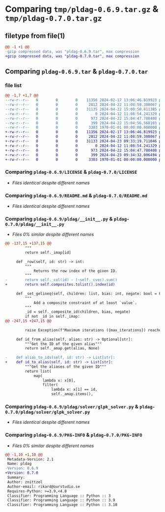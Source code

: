# Comparing `tmp/pldag-0.6.9.tar.gz` & `tmp/pldag-0.7.0.tar.gz`

## filetype from file(1)

```diff
@@ -1 +1 @@
-gzip compressed data, was "pldag-0.6.9.tar", max compression
+gzip compressed data, was "pldag-0.7.0.tar", max compression
```

## Comparing `pldag-0.6.9.tar` & `pldag-0.7.0.tar`

### file list

```diff
@@ -1,7 +1,7 @@
--rw-r--r--   0        0        0    11356 2024-02-17 13:06:46.819923 pldag-0.6.9/LICENSE
--rw-r--r--   0        0        0     2812 2024-04-22 11:08:59.388067 pldag-0.6.9/README.md
--rw-r--r--   0        0        0    31135 2024-04-22 15:00:50.811385 pldag-0.6.9/pldag/__init__.py
--rw-r--r--   0        0        0        0 2024-04-12 11:08:54.241329 pldag-0.6.9/pldag/solver/__init__.py
--rw-r--r--   0        0        0      973 2024-04-22 15:04:47.780408 pldag-0.6.9/pldag/solver/glpk_solver.py
--rw-r--r--   0        0        0      399 2024-04-22 15:04:56.568103 pldag-0.6.9/pyproject.toml
--rw-r--r--   0        0        0     3303 1970-01-01 00:00:00.000000 pldag-0.6.9/PKG-INFO
+-rw-r--r--   0        0        0    11356 2024-02-17 13:06:46.819923 pldag-0.7.0/LICENSE
+-rw-r--r--   0        0        0     2812 2024-04-22 11:08:59.388067 pldag-0.7.0/README.md
+-rw-r--r--   0        0        0    31133 2024-04-23 09:33:19.711046 pldag-0.7.0/pldag/__init__.py
+-rw-r--r--   0        0        0        0 2024-04-12 11:08:54.241329 pldag-0.7.0/pldag/solver/__init__.py
+-rw-r--r--   0        0        0      973 2024-04-22 15:04:47.780408 pldag-0.7.0/pldag/solver/glpk_solver.py
+-rw-r--r--   0        0        0      399 2024-04-23 09:34:32.006494 pldag-0.7.0/pyproject.toml
+-rw-r--r--   0        0        0     3303 1970-01-01 00:00:00.000000 pldag-0.7.0/PKG-INFO
```

### Comparing `pldag-0.6.9/LICENSE` & `pldag-0.7.0/LICENSE`

 * *Files identical despite different names*

### Comparing `pldag-0.6.9/README.md` & `pldag-0.7.0/README.md`

 * *Files identical despite different names*

### Comparing `pldag-0.6.9/pldag/__init__.py` & `pldag-0.7.0/pldag/__init__.py`

 * *Files 0% similar despite different names*

```diff
@@ -137,15 +137,15 @@
         """
         return self._imap[id]
     
     def _row(self, id: str) -> int:
         """
             Returns the row index of the given ID.
         """
-        return self._col(id) - (~self._cvec).sum()
+        return self.composites.tolist().index(id)
     
     def _set_gelineq(self, children: list, bias: int, negate: bool = False, alias: Optional[str] = None) -> str:
         """
             Add a composite constraint of at least `value`.
         """
         _id = self._composite_id(children, bias, negate)
         if not _id in self._imap:
@@ -247,15 +247,15 @@
         
         raise Exception(f"Maximum iterations ({max_iterations}) reached without convergence.")
     
     def id_from_alias(self, alias: str) -> Optional[str]:
         """Get the ID of the given alias"""
         return self._amap.get(alias, None)
     
-    def alias_to_ids(self, id: str) -> List[str]:
+    def id_to_alias(self, id: str) -> List[str]:
         """Get the aliases of the given ID"""
         return list(
             map(
                 lambda x: x[0],
                 filter(
                     lambda x: x[1] == id,
                     self._amap.items(),
```

### Comparing `pldag-0.6.9/pldag/solver/glpk_solver.py` & `pldag-0.7.0/pldag/solver/glpk_solver.py`

 * *Files identical despite different names*

### Comparing `pldag-0.6.9/PKG-INFO` & `pldag-0.7.0/PKG-INFO`

 * *Files 0% similar despite different names*

```diff
@@ -1,10 +1,10 @@
 Metadata-Version: 2.1
 Name: pldag
-Version: 0.6.9
+Version: 0.7.0
 Summary: 
 Author: znittzel
 Author-email: rikard@ourstudio.se
 Requires-Python: >=3.9,<4.0
 Classifier: Programming Language :: Python :: 3
 Classifier: Programming Language :: Python :: 3.9
 Classifier: Programming Language :: Python :: 3.10
```

